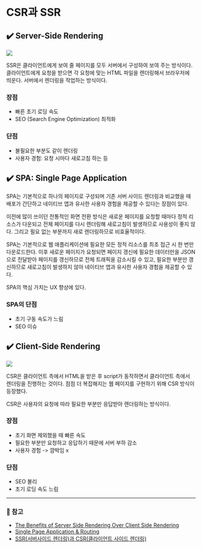 # CSR과 SSR

## ✔️ Server-Side Rendering

<img src="https://miro.medium.com/max/1400/1*jJkEQpgZ8waQ5P-W5lhxuQ.png"/>

SSR은 클라이언트에게 보여 줄 페이지를 모두 서버에서 구성하여 보여 주는 방식이다. 클라이언트에게 요청을 받으면 각 요청에 맞는 HTML 파일을 렌더링해서 브라우저에 띄운다. 서버에서 렌더링을 작업하는 방식이다.

### 장점

- 빠른 초기 로딩 속도
- SEO (Search Engine Optimization) 최적화

### 단점

- 불필요한 부분도 같이 렌더링
- 사용자 경험: 요청 시마다 새로고침 하는 등

## ✔️ SPA: Single Page Application

SPA는 기본적으로 하나의 페이지로 구성되며 기존 서버 사이드 렌더링과 비교했을 때 배포가 간단하고 네이티브 앱과 유사한 사용자 경험을 제공할 수 있다는 장점이 있다.

이전에 많이 쓰이던 전통적인 화면 전환 방식은 새로운 페이지를 요청할 때마다 정적 리소스가 다운되고 전체 페이지를 다시 렌더링해 새로고침이 발생하므로 사용성이 좋지 않다. 그리고 필요 없는 부분까지 새로 렌더링하므로 비효율적이다.

SPA는 기본적으로 웹 애플리케이션에 필요한 모든 정적 리소스를 최초 접근 시 한 번만 다운로드한다. 이후 새로운 페이지가 요청되면 페이지 갱신에 필요한 데이터만을 JSON으로 전달받아 페이지를 갱신하므로 전체 트래픽을 감소시킬 수 있고, 필요한 부분만 갱신하므로 새로고침이 발생하지 않아 네이티브 앱과 유사한 사용자 경험을 제공할 수 있다.

SPA의 핵심 가치는 UX 향상에 있다.

### SPA의 단점

- 초기 구동 속도가 느림
- SEO 이슈

## ✔️ Client-Side Rendering

<img src="https://miro.medium.com/max/1400/1*CRiH0hUGoS3aoZaIY4H2yg.png"/>

CSR은 클라이언트 측에서 HTML을 받은 후 script가 동작하면서 클라이언트 측에서 렌더링을 진행하는 것이다. 점점 더 복잡해지는 웹 페이지를 구현하기 위해 CSR 방식이 등장했다.

CSR은 사용자의 요청에 따라 필요한 부분만 응답받아 렌더링하는 방식이다.

### 장점

- 초기 화면 제외했을 때 빠른 속도
- 필요한 부분만 요청하고 응답하기 때문에 서버 부하 감소
- 사용자 경험 -> 깜박임 x

### 단점

- SEO 불리
- 초기 로딩 속도 느림

---

### 🚩 참고

- [The Benefits of Server Side Rendering Over Client Side Rendering](https://medium.com/walmartglobaltech/the-benefits-of-server-side-rendering-over-client-side-rendering-5d07ff2cefe8)
- [Single Page Application & Routing](https://poiemaweb.com/js-spa)
- [SSR(서버사이드 렌더링)과 CSR(클라이언트 사이드 렌더링)](https://miracleground.tistory.com/165)
